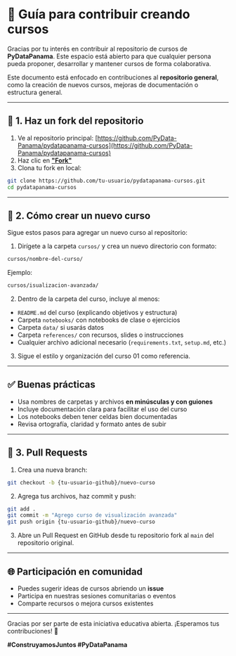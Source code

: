 # 🤝 Guía para contribuir creando cursos

Gracias por tu interés en contribuir al repositorio de cursos de **PyDataPanama**. Este espacio está abierto para que cualquier persona pueda proponer, desarrollar y mantener cursos de forma colaborativa.

Este documento está enfocado en contribuciones al **repositorio general**, como la creación de nuevos cursos, mejoras de documentación o estructura general.

---

## 🚀 1. Haz un fork del repositorio

1. Ve al repositorio principal: [https://github.com/PyData-Panama/pydatapanama-cursos](https://github.com/PyData-Panama/pydatapanama-cursos)
2. Haz clic en [**"Fork"**](https://github.com/PyData-Panama/pydatapanama-cursos/fork)
3. Clona tu fork en local:

```bash
git clone https://github.com/tu-usuario/pydatapanama-cursos.git
cd pydatapanama-cursos
```

---

## 🧱 2. Cómo crear un nuevo curso

Sigue estos pasos para agregar un nuevo curso al repositorio:

1. Dirígete a la carpeta `cursos/` y crea un nuevo directorio con formato:

```bash
cursos/nombre-del-curso/
```

Ejemplo:

```bash
cursos/isualizacion-avanzada/
```

2. Dentro de la carpeta del curso, incluye al menos:

* `README.md` del curso (explicando objetivos y estructura)
* Carpeta `notebooks/` con notebooks de clase o ejercicios
* Carpeta `data/` si usarás datos
* Carpeta `references/` con recursos, slides o instrucciones
* Cualquier archivo adicional necesario (`requirements.txt`, `setup.md`, etc.)

3. Sigue el estilo y organización del curso 01 como referencia.

---

## ✅ Buenas prácticas

* Usa nombres de carpetas y archivos **en minúsculas y con guiones**
* Incluye documentación clara para facilitar el uso del curso
* Los notebooks deben tener celdas bien documentadas
* Revisa ortografía, claridad y formato antes de subir

---

## 🔁 3. Pull Requests

1. Crea una nueva branch:

```bash
git checkout -b {tu-usuario-github}/nuevo-curso
```

2. Agrega tus archivos, haz commit y push:

```bash
git add .
git commit -m "Agrego curso de visualización avanzada"
git push origin {tu-usuario-github}/nuevo-curso
```

3. Abre un Pull Request en GitHub desde tu repositorio fork al `main` del repositorio original.

---

## 🌐 Participación en comunidad

* Puedes sugerir ideas de cursos abriendo un **issue**
* Participa en nuestras sesiones comunitarias o eventos
* Comparte recursos o mejora cursos existentes

---

Gracias por ser parte de esta iniciativa educativa abierta. ¡Esperamos tus contribuciones! 🙌

**#ConstruyamosJuntos #PyDataPanama**
